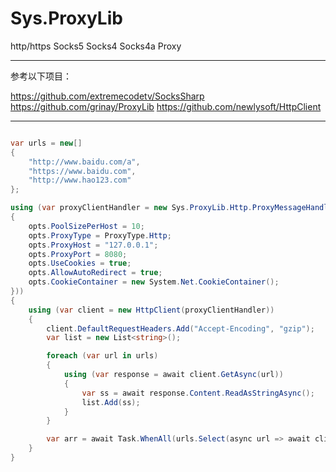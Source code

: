 # Sys.ProxyLib
http/https Socks5 Socks4 Socks4a Proxy

---
参考以下项目：

https://github.com/extremecodetv/SocksSharp
https://github.com/grinay/ProxyLib
https://github.com/newlysoft/HttpClient

---
```C#

var urls = new[]
{
	"http://www.baidu.com/a",
	"https://www.baidu.com",
	"http://www.hao123.com"
};

using (var proxyClientHandler = new Sys.ProxyLib.Http.ProxyMessageHandler(opts =>
{
	opts.PoolSizePerHost = 10;
	opts.ProxyType = ProxyType.Http;
	opts.ProxyHost = "127.0.0.1";
	opts.ProxyPort = 8080;
	opts.UseCookies = true;
	opts.AllowAutoRedirect = true;
	opts.CookieContainer = new System.Net.CookieContainer();
}))
{
	using (var client = new HttpClient(proxyClientHandler))
	{
		client.DefaultRequestHeaders.Add("Accept-Encoding", "gzip");
		var list = new List<string>();

		foreach (var url in urls)
		{
			using (var response = await client.GetAsync(url))
			{
				var ss = await response.Content.ReadAsStringAsync();
				list.Add(ss);
			}
		}

		var arr = await Task.WhenAll(urls.Select(async url => await client.GetStringAsync(url)));
	}
}

```
